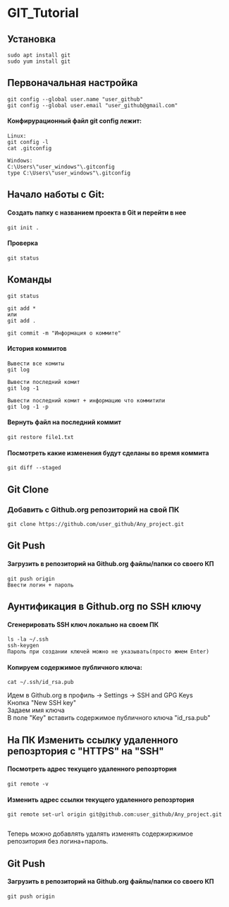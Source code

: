 # GIT_Tutorial

## Установка

```
sudo apt install git
sudo yum install git
```
## Первоначальная настройка

```
git config --global user.name "user_github"
git config --global user.email "user_github@gmail.com"
```
####  Конфирурационный файл git config лежит:

```
Linux:
git config -l
cat .gitconfig

Windows:
C:\Users\"user_windows"\.gitconfig
type C:\Users\"user_windows"\.gitconfig
```

## Начало наботы с Git:

#### Создать папку с названием проекта в Git и перейти в нее

```
git init .
```

#### Проверка

```
git status
```

## Команды

```
git status

git add *
или
git add .

git commit -m "Информация о коммите"
```

#### История коммитов

```
Вывести все комиты
git log

Вывести последний комит
git log -1

Вывести последний комит + информацию что коммитили
git log -1 -p
```

#### Вернуть файл на последний коммит

```
git restore file1.txt
```

#### Посмотреть какие изменения будут сделаны во время коммита

```
git diff --staged
```

## Git Clone
### Добавить с Github.org репозиторий на свой ПК

```
git clone https://github.com/user_github/Any_project.git
```


## Git Push
#### Загрузить в репозиторий на Github.org файлы/папки со своего КП

```
git push origin
Ввести логин + пароль
```

## Аунтификация в Github.org по SSH ключу
#### Сгенерировать SSH ключ локально на своем ПК

```
ls -la ~/.ssh
ssh-keygen
Пароль при создании ключей можно не указывать(просто жмем Enter)
```

#### Копируем содержимое публичного ключа:
```
cat ~/.ssh/id_rsa.pub
```
Идем в Github.org в профиль -> Settings -> SSH and GPG Keys  
Кнопка "New SSH key"  
Задаем имя ключа  
В поле "Key" вставить содержимое публичного ключа "id_rsa.pub"  

## На ПК Изменить ссылку удаленного репозртория с "HTTPS" на "SSH"

#### Посмотреть адрес текущего удаленного репозртория

```
git remote -v
```

#### Изменить адрес ссылки текущего удаленного репозртория

```
git remote set-url origin git@github.com:user_github/Any_project.git
                          
```

Теперь можно добавлять удалять изменять содержиржимое репозитория без логина+пароль.  

## Git Push
#### Загрузить в репозиторий на Github.org файлы/папки со своего КП

```
git push origin
```

